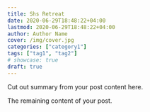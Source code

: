 ```yaml
---
title: Shs Retreat
date: 2020-06-29T18:48:22+04:00
lastmod: 2020-06-29T18:48:22+04:00
author: Author Name
cover: /img/cover.jpg
categories: ["category1"]
tags: ["tag1", "tag2"]
# showcase: true
draft: true
---
```


Cut out summary from your post content here.

<!--more-->

The remaining content of your post.
